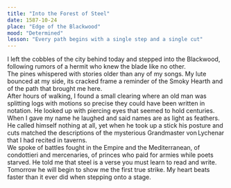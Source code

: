 ```yaml
---
title: "Into the Forest of Steel"
date: 1587-10-24
place: "Edge of the Blackwood"
mood: "Determined"
lesson: "Every path begins with a single step and a single cut"
---
```


I left the cobbles of the city behind today and stepped into the Blackwood, following rumors of a hermit who knew the blade like no other.  
The pines whispered with stories older than any of my songs. My lute bounced at my side, its cracked frame a reminder of the Smoky Hearth and of the path that brought me here.  
After hours of walking, I found a small clearing where an old man was splitting logs with motions so precise they could have been written in notation. He looked up with piercing eyes that seemed to hold centuries.  
When I gave my name he laughed and said names are as light as feathers. He called himself nothing at all, yet when he took up a stick his posture and cuts matched the descriptions of the mysterious Grandmaster von Lychenar that I had recited in taverns.  
We spoke of battles fought in the Empire and the Mediterranean, of condottieri and mercenaries, of princes who paid for armies while poets starved. He told me that steel is a verse you must learn to read and write.  
Tomorrow he will begin to show me the first true strike. My heart beats faster than it ever did when stepping onto a stage.
